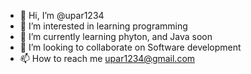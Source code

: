 - 👋 Hi, I’m @upar1234
- 👀 I’m interested in learning programming
- 🌱 I’m currently learning phyton, and Java soon
- 💞️ I’m looking to collaborate on Software development
- 📫 How to reach me upar1234@gmail.com

<!---
upar1234/upar1234 is a ✨ special ✨ repository because its `README.md` (this file) appears on your GitHub profile.
You can click the Preview link to take a look at your changes.
--->
